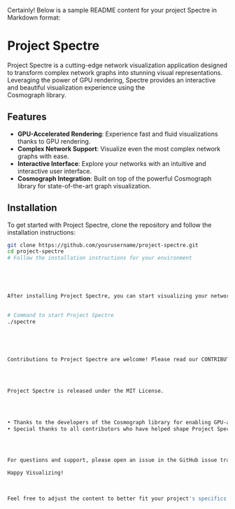 Certainly! Below is a sample README content for your project Spectre in Markdown format:                                                                                                                                                                                          

                                                                                                                                                                                                                                                                                  
 # Project Spectre                                                                                                                                                                                                                                                                
                                                                                                                                                                                                                                                                                  
 Project Spectre is a cutting-edge network visualization application designed to transform complex network graphs into stunning visual representations. Leveraging the power of GPU rendering, Spectre provides an interactive and beautiful visualization experience using the   
 Cosmograph library.                                                                                                                                                                                                                                                              
                                                                                                                                                                                                                                                                                  
 ## Features                                                                                                                                                                                                                                                                      
                                                                                                                                                                                                                                                                                  
 - **GPU-Accelerated Rendering**: Experience fast and fluid visualizations thanks to GPU rendering.                                                                                                                                                                               
 - **Complex Network Support**: Visualize even the most complex network graphs with ease.                                                                                                                                                                                         
 - **Interactive Interface**: Explore your networks with an intuitive and interactive user interface.                                                                                                                                                                             
 - **Cosmograph Integration**: Built on top of the powerful Cosmograph library for state-of-the-art graph visualization.                                                                                                                                                          
                                                                                                                                                                                                                                                                                  
 ## Installation                                                                                                                                                                                                                                                                  
                                                                                                                                                                                                                                                                                  
 To get started with Project Spectre, clone the repository and follow the installation instructions:                                                                                                                                                                              
                                                                                                                                                                                                                                                                                  
 ```bash                                                                                                                                                                                                                                                                          
 git clone https://github.com/yourusername/project-spectre.git                                                                                                                                                                                                                    
 cd project-spectre                                                                                                                                                                                                                                                               
 # Follow the installation instructions for your environment                                                                                                                                                                                                                      
                                                                                                                                                                                                                                                                                  


                                                                                                                                      Usage                                                                                                                                       

After installing Project Spectre, you can start visualizing your network graphs by running:                                                                                                                                                                                       

                                                                                                                                                                                                                                                                                  
 # Command to start Project Spectre                                                                                                                                                                                                                                               
 ./spectre                                                                                                                                                                                                                                                                        
                                                                                                                                                                                                                                                                                  


                                                                                                                                   Contributing                                                                                                                                   

Contributions to Project Spectre are welcome! Please read our CONTRIBUTING.md for guidelines on how to make a contribution.                                                                                                                                                       


                                                                                                                                     License                                                                                                                                      

Project Spectre is released under the MIT License.                                                                                                                                                                                                                                


                                                                                                                                 Acknowledgments                                                                                                                                  

 • Thanks to the developers of the Cosmograph library for enabling GPU-accelerated graph visualizations.                                                                                                                                                                          
 • Special thanks to all contributors who have helped shape Project Spectre.                                                                                                                                                                                                      


                                                                                                                                     Contact                                                                                                                                      

For questions and support, please open an issue in the GitHub issue tracker for Project Spectre.                                                                                                                                                                                  

Happy Visualizing!                                                                                                                                                                                                                                                                

                                                                                                                                                                                                                                                                                  
                                                                                                                                                                                                                                                                                  
 Feel free to adjust the content to better fit your project's specifics and repository structure.                                                                                                                                                                                 
                                                                                                                                                                                                                                                                                  
